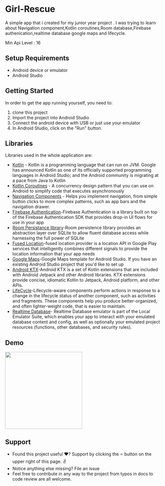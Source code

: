<p align="center">

# Girl-Rescue

A simple app that i created for my junior year project . I was trying to learn about Navigation component,Kotlin coroutines,Room database,Firebase authenication,realtime database google maps and lifecycle.

Min Api Level : 16 

## Setup Requirements

- Android device or emulator
- Android Studio

## Getting Started

In order to get the app running yourself, you need to:

1.  clone this project
2.  Import the project into Android Studio
3.  Connect the android device with USB or just use your emulator
4.  In Android Studio, click on the "Run" button.

## Libraries

Libraries used in the whole application are:

- [Kotlin](https://developer.android.com/kotlin) - Kotlin is a programming language that can run on JVM. Google has announced Kotlin as one of its officially supported programming languages in Android Studio; and the Android community is migrating at a pace from Java to Kotlin
- [Kotlin Coroutines](https://kotlinlang.org/docs/coroutines-overview.html) - A concurrency design pattern that you can use on Android to simplify code that executes asynchronously
- [Navigation Components](https://developer.android.com/guide/navigation/navigation-getting-started) -  Helps you implement navigation, from simple button clicks to more complex patterns, such as app bars and the navigation drawer.
- [Firebase Authentication](https://firebase.google.com/docs/auth/android/firebaseui)-Firebase Authentication is a library built on top of the Firebase Authentication SDK that provides drop-in UI flows for use in your app
- [Room Persistance library](https://developer.android.com/training/data-storage/room)-Room persistence library provides an abstraction layer over SQLite to allow fluent database access while harnessing the full power of SQLite
- [Fused Location](https://developers.google.com/location-context/fused-location-provider)-fused location provider is a location API in Google Play services that intelligently combines different signals to provide the location information that your app needs
- [Google Maps](https://developers.google.com/maps/documentation/android-sdk/start)-Google Maps template for Android Studio. If you have an existing Android Studio project that you'd like to set up
- [Android KTX](https://developer.android.com/kotlin/ktx)-Android KTX is a set of Kotlin extensions that are included with Android Jetpack and other Android libraries. KTX extensions provide concise, idiomatic Kotlin to Jetpack, Android platform, and other APIs.
- [LifeCycle](https://developer.android.com/jetpack/androidx/releases/lifecycle)-Lifecycle-aware components perform actions in response to a change in the lifecycle status of another component, such as activities and fragments. These components help you produce better-organized, and often lighter-weight code, that is easier to maintain. 
- [Realtime Database](https://firebase.google.com/docs/database/web/read-and-write)- Realtime Database emulator is part of the Local Emulator Suite, which enables your app to interact with your emulated database content and config, as well as optionally your emulated project resources (functions, other databases, and security rules).

## Demo
<p float="left">
<img src="screenshots/Screenshot_20210510-163216.png" width=250/>
  </p>
  
## Support
- Found this project useful ❤️? Support by clicking the ⭐️ button on the upper right of this page. ✌️
- Notice anything else missing? File an issue 
- Feel free to contribute in any way to the project from typos in docs to code review are all welcome.
